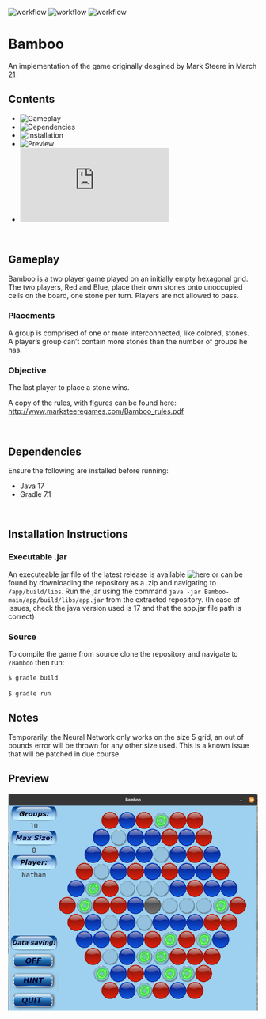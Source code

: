 ![workflow](https://github.com/S010MON/Bamboo/actions/workflows/linux.yml/badge.svg)
![workflow](https://github.com/S010MON/Bamboo/actions/workflows/windows.yml/badge.svg)
![workflow](https://github.com/S010MON/Bamboo/actions/workflows/mac.yml/badge.svg)

# Bamboo
An implementation of the game originally desgined by Mark Steere in March 21

## Contents
- ![Gameplay](https://github.com/S010MON/Bamboo#gameplay)
- ![Dependencies](https://github.com/S010MON/Bamboo#dependencies)
- ![Installation](https://github.com/S010MON/Bamboo#installation-instructions)
- ![Preview](https://github.com/S010MON/Bamboo#preview)
- ![Notes](https://github.com/S010MON/Bamboo/blob/main/README.md#notes)

<br/>

## Gameplay
Bamboo is a two player game played on an initially empty hexagonal grid.  The two players, Red and Blue, place their own stones onto unoccupied cells on the board, one stone per turn.  Players are not allowed to pass.

### Placements 
A group is comprised of one or more interconnected, like colored, stones.  
A player’s group can’t contain more stones than the number of groups he has.

### Objective
The last player to place a stone wins.

A copy of the rules, with figures can be found here: http://www.marksteeregames.com/Bamboo_rules.pdf

<br/>

## Dependencies
Ensure the following are installed before running:
- Java 17
- Gradle 7.1

<br/>

## Installation Instructions

### Executable .jar
An executeable jar file of the latest release is available ![here](https://github.com/S010MON/Bamboo/releases) or can be found by downloading the repository as a .zip and navigating to `/app/build/libs`.  Run the jar using the command `java -jar Bamboo-main/app/build/libs/app.jar` from the extracted repository. (In case of issues, check the java version used is 17 and that the app.jar file path is correct)

### Source
To compile the game from source clone the repository and navigate to `/Bamboo` then run:

    $ gradle build
    
    $ gradle run

## Notes
Temporarily, the Neural Network only works on the size 5 grid, an out of bounds error will be thrown for any other size used.  This is a known issue that will be patched in due course.

## Preview
![Screenshot.png](https://github.com/S010MON/Bamboo/blob/main/app/src/main/java/Bamboo/view/resources/Screenshot.png)
